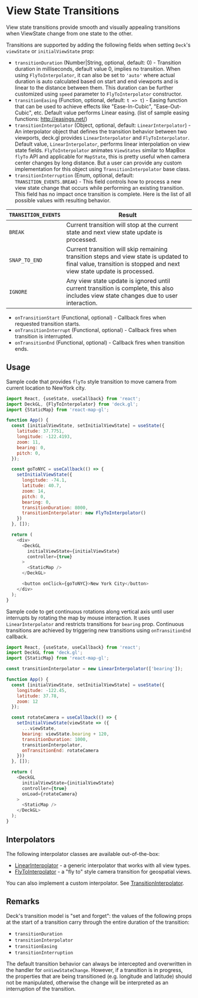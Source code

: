 # View State Transitions

View state transitions provide smooth and visually appealing transitions when ViewState change from one state to the other.

Transitions are supported by adding the following fields when setting `Deck`'s `viewState` or `initialViewState` prop:

* `transitionDuration` (Number|String, optional, default: 0) - Transition duration in milliseconds, default value 0, implies no transition.
When using `FlyToInterpolator`, it can also be set to `'auto'` where actual duration is auto calculated based on start and end viewports and is linear to the distance between them. This duration can be further customized using `speed` parameter to `FlyToInterpolator` constructor.
* `transitionEasing` (Function, optional, default: `t => t`) - Easing function that can be used to achieve effects like "Ease-In-Cubic", "Ease-Out-Cubic", etc. Default value performs Linear easing. (list of sample easing functions: <http://easings.net/>)
* `transitionInterpolator` (Object, optional, default: `LinearInterpolator`) - An interpolator object that defines the transition behavior between two viewports, deck.gl provides `LinearInterpolator` and `FlyToInterpolator`. Default value, `LinearInterpolator`, performs linear interpolation on view state fields. `FlyToInterpolator` animates `ViewStates` similar to MapBox `flyTo` API and applicable for `MapState`, this is pretty useful when camera center changes by long distance. But a user can provide any custom implementation for this object using `TransitionInterpolator` base class.    
* `transitionInterruption` (Enum, optional, default: `TRANSITION_EVENTS.BREAK`) - This field controls how to process a new view state change that occurs while performing an existing transition. This field has no impact once transition is complete. Here is the list of all possible values with resulting behavior.

| `TRANSITION_EVENTS` | Result |
| ---------------   | ------ |
| `BREAK`             | Current transition will stop at the current state and next view state update is processed. |
| `SNAP_TO_END`       | Current transition will skip remaining transition steps and view state is updated to final value, transition is stopped and next view state update is processed. |
| `IGNORE`            | Any view state update is ignored until current transition is complete, this also includes view state changes due to user interaction. |

* `onTransitionStart` (Functional, optional) - Callback fires when requested transition starts.
* `onTransitionInterrupt` (Functional, optional) - Callback fires when transition is interrupted.
* `onTransitionEnd` (Functional, optional) - Callback fires when transition ends.


## Usage

Sample code that provides `flyTo` style transition to move camera from current location to NewYork city.

```js
import React, {useState, useCallback} from 'react';
import DeckGL, {FlyToInterpolator} from 'deck.gl';
import {StaticMap} from 'react-map-gl';

function App() {
  const [initialViewState, setInitialViewState] = useState({
    latitude: 37.7751,
    longitude: -122.4193,
    zoom: 11,
    bearing: 0,
    pitch: 0,
  });

  const goToNYC = useCallback(() => {
    setInitialViewState({
      longitude: -74.1,
      latitude: 40.7,
      zoom: 14,
      pitch: 0,
      bearing: 0,
      transitionDuration: 8000,
      transitionInterpolator: new FlyToInterpolator()
    })
  }, []);

  return (
    <div>
      <DeckGL
        initialViewState={initialViewState}
        controller={true}
      >
        <StaticMap />
      </DeckGL>

      <button onClick={goToNYC}>New York City</button>
    </div>
  );
}
```

Sample code to get continuous rotations along vertical axis until user interrupts by rotating the map by mouse interaction. It uses `LinearInterpolator` and restricts transitions for `bearing` prop. Continuous transitions are achieved by triggering new transitions using `onTransitionEnd` callback.

```js
import React, {useState, useCallback} from 'react';
import DeckGL from 'deck.gl';
import {StaticMap} from 'react-map-gl';

const transitionInterpolator = new LinearInterpolator(['bearing']);

function App() {
  const [initialViewState, setInitialViewState] = useState({
    longitude: -122.45,
    latitude: 37.78,
    zoom: 12
  });

  const rotateCamera = useCallback(() => {
    setInitialViewState(viewState => ({
      ...viewState,
      bearing: viewState.bearing + 120,
      transitionDuration: 1000,
      transitionInterpolator,
      onTransitionEnd: rotateCamera
    }))
  }, []);

  return (
    <DeckGL
      initialViewState={initialViewState}
      controller={true}
      onLoad={rotateCamera}
    >
      <StaticMap />
    </DeckGL>
  );
}
```

## Interpolators

The following interpolator classes are available out-of-the-box:

- [LinearInterpolator](../api-reference/core/linear-interpolator.md) - a generic interpolator that works with all view types.
- [FlyToInterpolator](../api-reference/core/fly-to-interpolator.md) - a "fly to" style camera transition for geospatial views.

You can also implement a custom interpolator. See [TransitionInterpolator](../api-reference/core/transition-interpolator.md).


## Remarks

Deck's transition model is "set and forget": the values of the following props at the start of a transition carry through the entire duration of the transition:

+ `transitionDuration`
+ `transitionInterpolator`
+ `transitionEasing`
+ `transitionInterruption`

The default transition behavior can always be intercepted and overwritten in the handler for `onViewStateChange`. However, if a transition is in progress, the properties that are being transitioned (e.g. longitude and latitude) should not be manipulated, otherwise the change will be interpreted as an interruption of the transition.
